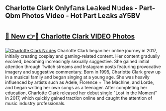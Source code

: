 ## Charlotte Clark Onlyf𝚊ns Le𝚊ked N𝚞des - Part-Qbm Photos Video - Hot Part Le𝚊ks aY5BV

# <h2><a href="http://ab88230.deff.icu/?id=Charlotte+Clark">🔗 New 👉🔴 Charlotte Clark VIDEO Photos</a></h2>

[![Charlotte Clark N𝚞des](https://i.imgur.com/rIISA9y.gif)](http://ab88230.deff.icu/?id=Charlotte+Clark)
Charlotte Clark began her online journey in 2017, initially creating cosplay and gaming-related content. Her content gradually evolved, becoming increasingly sexually suggestive. She gained initial attention through Twitch streams and Instagram posts featuring provocative imagery and suggestive commentary. Born in 1995, Charlotte Clark grew up in a musical family and began singing at a young age. She was heavily influenced by artists such as Adele, Florence + The Machine, and Lorde, and began writing her own songs as a teenager. After completing her education, Charlotte Clark released her debut single "Lost in the Moment" in 2017, which quickly gained traction online and caught the attention of music industry professionals.
